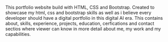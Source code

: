 This portfolio website build with HTML, CSS and Bootstrap.
Created to showcase my html, css and bootstrap skills as well as i believe every developer should have a digital portfolio in this digital AI era.
This contains about, skills, experience, projects, education, cerfications and contact sectios where viewer can know in more detail about me, my work and my capabilities.
